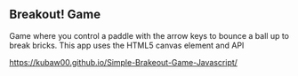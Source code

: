 ## Breakout! Game

Game where you control a paddle with the arrow keys to bounce a ball up to break bricks. This app uses the HTML5 canvas element and API

 https://kubaw00.github.io/Simple-Brakeout-Game-Javascript/
 
